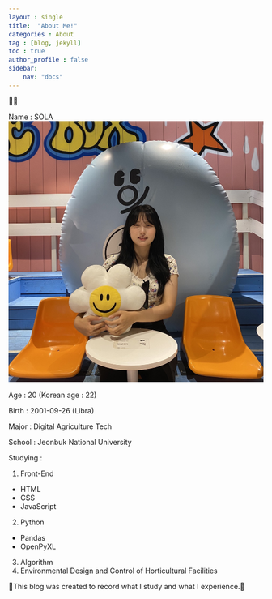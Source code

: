 ```yaml
---
layout : single
title:  "About Me!"
categories : About
tag : [blog, jekyll]
toc : true
author_profile : false
sidebar:
    nav: "docs"
---
```


🐰🐾

Name : SOLA
![KakaoTalk_20220727_122213935](/images/2022-07-22-first/KakaoTalk_20220727_122213935-16589145538261.jpg)

Age : 20 (Korean age : 22)

Birth : 2001-09-26 (Libra)

Major : Digital Agriculture Tech

School : Jeonbuk National University

Studying :
1. Front-End
- HTML
- CSS
- JavaScript
2. Python
- Pandas
- OpenPyXL
3. Algorithm
4. Environmental Design and Control of Horticultural Facilities

🎀This blog was created to record what I study and what I experience.🎀

 
